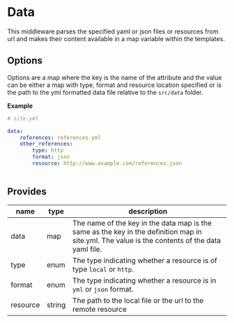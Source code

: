 # Data
This middleware parses the specified yaml or json files or resources from url and makes their content available in a map variable within the templates.

## Options
Options are a map where the key is the name of the attribute and the value can be either a map with type, format and resource location specified or is the path to the yml formatted data file relative to the `src/data` folder.

**Example**
```yaml
# site.yml

data:
    references: references.yml
    other_references:
        type: http
        format: json
        resource: http://www.example.com/references.json
     
```

## Provides
name     | type   | description
---------|--------|-------------
data     | map    | The name of the key in the data map is the same as the key in the definition map in site.yml. The value is the contents of the data yaml file.
type     | enum   | The type indicating whether a resource is of type `local` or `http`.
format   | enum   | The type indicating whether a resource is in `yml` or `json` format.
resource | string | The path to the local file or the url to the remote resource
